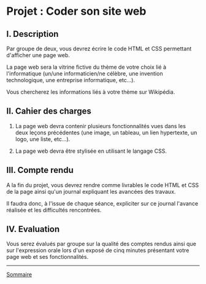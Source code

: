 # Projet : Coder son site web

## I. Description

Par groupe de deux, vous devrez écrire le code HTML et CSS permettant d'afficher une page web.

La page web sera la vitrine fictive du thème de votre choix lié à l'informatique (un/une informaticien/ne célèbre, une invention technologique, une entreprise informatique, etc...).

Vous chercherez les informations liés à votre thème sur Wikipédia.

## II. Cahier des charges

1. La page web devra contenir plusieurs fonctionnalités vues dans les deux leçons précédentes (une image, un tableau, un lien hypertexte, un logo, une liste, etc...).

2. La page web devra être stylisée en utilisant le langage CSS.

## III. Compte rendu

A la fin du projet, vous devrez rendre comme livrables le code HTML et CSS de la page ainsi qu'un journal expliquant les avancées des travaux.

Il faudra donc, à l'issue de chaque séance, expliciter sur ce journal l'avance réalisée et les difficultés rencontrées.

## IV. Evaluation

Vous serez évalués par groupe sur la qualité des comptes rendus ainsi que sur l'expression orale lors d'un exposé de cinq minutes présentant votre page web et ses fonctionnalités.

_____________

[Sommaire](./../../seconde/)